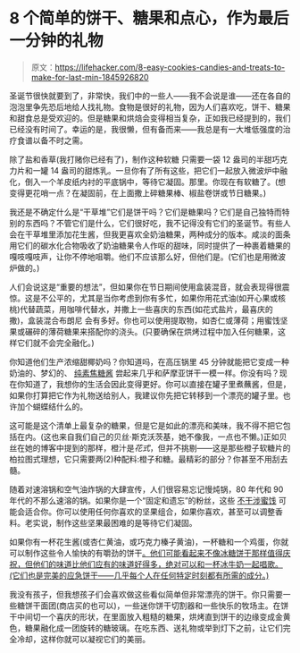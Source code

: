 # 8 个简单的饼干、糖果和点心，作为最后一分钟的礼物

> 原文：<https://lifehacker.com/8-easy-cookies-candies-and-treats-to-make-for-last-min-1845926820>

圣诞节很快就要到了，非常快，我们中的一些人——我不会说是谁——还在各自的泡泡里争先恐后地给人找礼物。食物是很好的礼物，因为人们喜欢吃，饼干、糖果和甜食总是受欢迎的。但是糖果和烘焙会变得相当复杂，正如我已经提到的，我们已经没有时间了。幸运的是，我很懒，但有备而来——我总是有一大堆低强度的治疗食谱以备不时之需。

除了盐和香草(我打赌你已经有了)，制作这种软糖 只需要一袋 12 盎司的半甜巧克力片和一罐 14 盎司的甜炼乳。一旦你有了所有这些，把它们一起放入微波炉中融化，倒入一个羊皮纸内衬的平底锅中，等待它凝固。那里。你现在有软糖了。(想变得更花哨一点？在凝固前，在上面撒上碎糖果棒、椒盐卷饼或节日糖果。)

我还是不确定什么是“干草堆”它们是饼干吗？它们是糖果吗？它们是自己独特而特别的东西吗？不管它们是什么，它们很好吃，我不记得没有它们的圣诞节。有些人会在干草堆里添加花生酱，但我更喜欢全奶油糖果，两种成分的版本。咸淡的面条用它们的碳水化合物吸收了奶油糖果令人作呕的甜味，同时提供了一种裹着糖果的嘎吱嘎吱声，让你不停地咀嚼。他们不应该那么好，但他们是。(它们也是用微波炉做的。)

人们会说这是“重要的想法”，但如果你在节日期间使用盒装混音，就会表现得很震惊。这是不公平的，尤其是当你考虑到你有多忙，如果你用花式油(如开心果或核桃)代替蔬菜，用咖啡代替水，并撒上一些喜庆的东西(如花式盐片，最喜庆的撒)，盒装混合布朗尼 会有多好。你也可以使用提取物，如杏仁或薄荷；用蜜饯坚果或碾碎的薄荷糖果来搭配你的浇头。(只要确保在烘烤过程中加入任何糖果，这样它们就不会完全融化。)

你知道他们生产浓缩甜椰奶吗？你知道吗，在高压锅里 45 分钟就能把它变成一种奶油的、梦幻的、 [纯素焦糖酱](https://lifehacker.com/make-this-vegan-one-ingredient-caramel-sauce-in-your-i-1823718112) 尝起来几乎和萨摩亚饼干一模一样。你没有吗？现在你知道了，我想你的生活会因此变得更好。你可以直接在罐子里煮蘸酱，但是，如果你打算把它作为礼物送给别人，我建议你先把它转移到一个漂亮的罐子里。也许加个蝴蝶结什么的。

这可能是这个清单上最复杂的糖果，但是它是如此的漂亮和美味，我不得不把它包括在内。(这也来自我们自己的贝丝·斯克沃茨基，她不像我，一点也不懒。)正如贝丝在她的博客中提到的那样，橙汁是*花式*，但并不挑剔——这是那些橙子软糖片的柏拉图式理想，它只需要两(2)种配料:橙子和糖。最精彩的部分？你甚至不用刮去髓。

随着对速溶锅和空气油炸锅的大肆宣传，人们很容易忘记慢炖锅，80 年代和 90 年代的不那么速溶的锅。如果你是一个“固定和遗忘”的粉丝，这些 [不干涉蜜饯](https://lifehacker.com/the-easiest-way-to-make-candied-nuts-is-with-your-slow-1820903221) 可能会适合你。你可以使用任何你喜欢的坚果组合，如果你喜欢，甚至可以调整香料。老实说，制作这些坚果最困难的是等待它们凝固。

如果你有一杯花生酱(或杏仁黄油，或巧克力榛子黄油)，一杯糖和一个鸡蛋，你就可以制作这些令人愉快的有嚼劲的饼干[。他们可能看起来不像冰糖饼干那样值得庆祝，但他们的味道比他们应有的味道好得多，绝对可以和一杯冰牛奶一起唱歌。(它们也是完美的应急饼干——几乎每个人在任何特定时刻都有所需的成分。)](https://lifehacker.com/these-3-ingredient-cookies-can-be-made-with-any-nut-but-1845228999)

我没有孩子，但我想孩子们会喜欢做这些看似简单但非常漂亮的饼干。你只需要一些糖饼干面团(商店买的也可以)，一些迷你饼干切割器和一些快乐的牧场主。在饼干中间切一个喜庆的形状，在里面放入粗糙的糖果，烘烤直到饼干的边缘变成金黄色，糖果融化成一团旋转的糖玻璃。在吃东西、送礼物或举到灯下之前，让它们完全冷却，这样你就可以凝视它们的美丽。